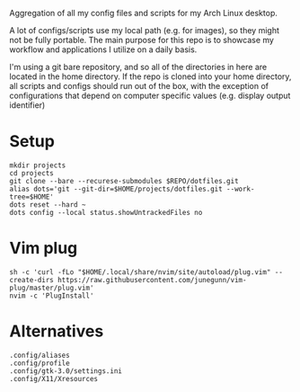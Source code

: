 Aggregation of all my config files and scripts for my Arch Linux desktop.

A lot of configs/scripts use my local path (e.g. for images), so they might not be fully portable.
The main purpose for this repo is to showcase my workflow and applications I utilize on a daily basis.

I'm using a git bare repository, and so all of the directories in here are located in the home directory. 
If the repo is cloned into your home directory, all scripts and configs should run out of the box, with the exception of configurations that depend on computer specific values (e.g. display output identifier)

# Setup
```
mkdir projects
cd projects
git clone --bare --recurese-submodules $REPO/dotfiles.git
alias dots='git --git-dir=$HOME/projects/dotfiles.git --work-tree=$HOME'
dots reset --hard ~
dots config --local status.showUntrackedFiles no
```

# Vim plug
```
sh -c 'curl -fLo "$HOME/.local/share/nvim/site/autoload/plug.vim" --create-dirs https://raw.githubusercontent.com/junegunn/vim-plug/master/plug.vim'
nvim -c 'PlugInstall'
```

# Alternatives
```
.config/aliases
.config/profile
.config/gtk-3.0/settings.ini
.config/X11/Xresources
```
